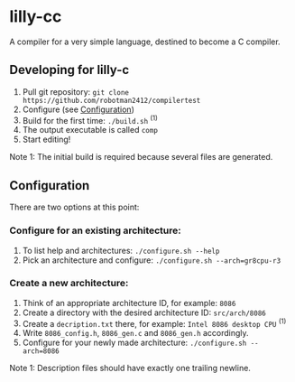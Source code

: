 # lilly-cc
A compiler for a very simple language, destined to become a C compiler.

## Developing for lilly-c
1. Pull git repository: `git clone https://github.com/robotman2412/compilertest`
2. Configure (see [Configuration](#Configuration))
3. Build for the first time: `./build.sh` <sup>(1)</sup>
4. The output executable is called `comp`
5. Start editing!

Note 1: The initial build is required because several files are generated.

## Configuration
There are two options at this point:

### Configure for an existing architecture:
1. To list help and architectures: `./configure.sh --help`
2. Pick an architecture and configure: `./configure.sh --arch=gr8cpu-r3`

### Create a new architecture:
1. Think of an appropriate architecture ID, for example: `8086`
2. Create a directory with the desired architecture ID: `src/arch/8086`
3. Create a `decription.txt` there, for example: `Intel 8086 desktop CPU` <sup>(1)</sup>
4. Write `8086_config.h`, `8086_gen.c` and `8086_gen.h` accordingly.
5. Configure for your newly made architecture: `./configure.sh --arch=8086`

Note 1: Description files should have exactly one trailing newline.
